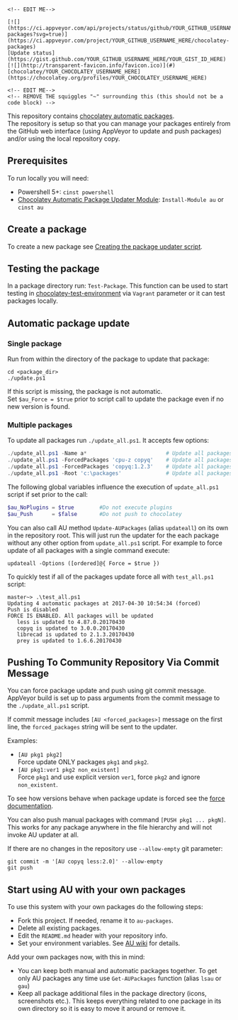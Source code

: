 ~~~
<!-- EDIT ME-->

[![](https://ci.appveyor.com/api/projects/status/github/YOUR_GITHUB_USERNAME_HERE/chocolatey-packages?svg=true)](https://ci.appveyor.com/project/YOUR_GITHUB_USERNAME_HERE/chocolatey-packages)
[Update status](https://gist.github.com/YOUR_GITHUB_USERNAME_HERE/YOUR_GIST_ID_HERE)
[![](http://transparent-favicon.info/favicon.ico)](#)
[chocolatey/YOUR_CHOCOLATEY_USERNAME_HERE](https://chocolatey.org/profiles/YOUR_CHOCOLATEY_USERNAME_HERE)

<!-- EDIT ME-->
<!-- REMOVE THE squiggles "~" surrounding this (this should not be a code block) -->
~~~

This repository contains [chocolatey automatic packages](https://chocolatey.org/docs/automatic-packages).  
The repository is setup so that you can manage your packages entirely from the GitHub web interface (using AppVeyor to update and push packages) and/or using the local repository copy.

## Prerequisites

To run locally you will need:

- Powershell 5+: `cinst powershell`
- [Chocolatey Automatic Package Updater Module](https://github.com/majkinetor/au): `Install-Module au` or `cinst au`

## Create a package

To create a new package see [Creating the package updater script](https://github.com/majkinetor/au#creating-the-package-updater-script).

## Testing the package

In a package directory run: `Test-Package`. This function can be used to start testing in [chocolatey-test-environment](https://github.com/majkinetor/chocolatey-test-environment) via `Vagrant` parameter or it can test packages locally.


## Automatic package update

### Single package

Run from within the directory of the package to update that package:
   
    cd <package_dir>
    ./update.ps1

If this script is missing, the package is not automatic.  
Set `$au_Force = $true` prior to script call to update the package even if no new version is found.

### Multiple packages

To update all packages run `./update_all.ps1`. It accepts few options:

```powershell
./update_all.ps1 -Name a*                         # Update all packages which name start with letter 'a'
./update_all.ps1 -ForcedPackages 'cpu-z copyq'    # Update all packages and force cpu-z and copyq
./update_all.ps1 -ForcedPackages 'copyq:1.2.3'    # Update all packages but force copyq with explicit version
./update_all.ps1 -Root 'c:\packages'              # Update all packages in the c:\packages folder
```

The following global variables influence the execution of `update_all.ps1` script if set prior to the call:

```powershell
$au_NoPlugins = $true        #Do not execute plugins
$au_Push      = $false       #Do not push to chocolatey
```

You can also call AU method `Update-AUPackages` (alias `updateall`) on its own in the repository root. This will just run the updater for the each package without any other option from `update_all.ps1` script. For example to force update of all packages with a single command execute:

    updateall -Options ([ordered]@{ Force = $true })

To quickly test if all of the packages update force all with `test_all.ps1` script:

```
master~> .\test_all.ps1
Updating 4 automatic packages at 2017-04-30 10:54:34 (forced)
Push is disabled
FORCE IS ENABLED. All packages will be updated
   less is updated to 4.87.0.20170430
   copyq is updated to 3.0.0.20170430
   librecad is updated to 2.1.3.20170430
   prey is updated to 1.6.6.20170430
``` 

## Pushing To Community Repository Via Commit Message

You can force package update and push using git commit message. AppVeyor build is set up to pass arguments from the commit message to the `./update_all.ps1` script.

If commit message includes `[AU <forced_packages>]` message on the first line, the `forced_packages` string will be sent to the updater.

Examples:
- `[AU pkg1 pkg2]`  
Force update ONLY packages `pkg1` and `pkg2`.
- `[AU pkg1:ver1 pkg2 non_existent]`  
Force `pkg1` and use explicit version `ver1`, force `pkg2` and ignore `non_existent`.

To see how versions behave when package update is forced see the [force documentation](https://github.com/majkinetor/au/blob/master/README.md#force-update).

You can also push manual packages with command `[PUSH pkg1 ... pkgN]`. This works for any package anywhere in the file hierarchy and will not invoke AU updater at all. 

If there are no changes in the repository use `--allow-empty` git parameter:

    git commit -m '[AU copyq less:2.0]' --allow-empty
    git push

## Start using AU with your own packages

To use this system with your own packages do the following steps:

* Fork this project. If needed, rename it to `au-packages`.
* Delete all existing packages.
* Edit the `README.md` header with your repository info.
* Set your environment variables. See [AU wiki](https://github.com/majkinetor/au/wiki#environment-variables) for details.

Add your own packages now, with this in mind:
* You can keep both manual and automatic packages together. To get only AU packages any time use `Get-AUPackages` function (alias `lsau` or `gau`)
* Keep all package additional files in the package directory (icons, screenshots etc.). This keeps everything related to one package in its own directory so it is easy to move it around or remove it.

